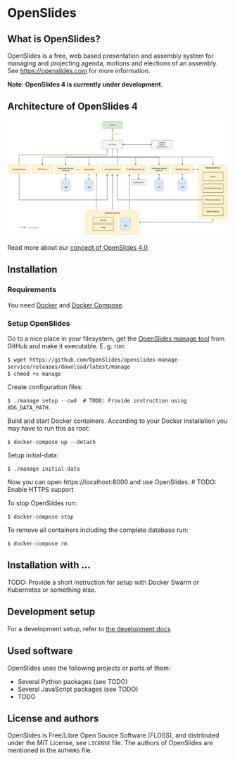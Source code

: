 # OpenSlides

## What is OpenSlides?

OpenSlides is a free, web based presentation and assembly system for
managing and projecting agenda, motions and elections of an assembly. See
https://openslides.com for more information.

__Note: OpenSlides 4 is currently under development.__


## Architecture of OpenSlides 4

![System architecture of OpenSlides 4](docs/OpenSlides4-systemarchitecture.png)

Read more about our [concept of OpenSlides 4.0](https://github.com/OpenSlides/OpenSlides/wiki/DE%3A-Konzept-OpenSlides-4).


## Installation

### Requirements

You need [Docker](https://docs.docker.com/engine/install/) and [Docker
Compose](https://docs.docker.com/compose/install/).

### Setup OpenSlides

Go to a nice place in your filesystem, get the [OpenSlides manage
tool](https://github.com/OpenSlides/openslides-manage-service/releases/tag/latest)
from GitHub and make it executable. E. g. run:

    $ wget https://github.com/OpenSlides/openslides-manage-service/releases/download/latest/manage
    $ chmod +x manage

Create configuration files:

    $ ./manage setup --cwd  # TODO: Provide instruction using XDG_DATA_PATH.

Build and start Docker containers. According to your Docker installation you may
have to run this as root:

    $ docker-compose up --detach

Setup initial-data:

    $ ./manage initial-data

Now you can open https://localhost:8000 and use OpenSlides.  # TODO: Enable HTTPS support

To stop OpenSlides run:

    $ docker-compose stop

To remove all containers including the complete database run:

    $ docker-compose rm


## Installation with ...

TODO: Provide a short instruction for setup with Docker Swarm or Kubernetes or
something else.


## Development setup

For a development setup, refer to [the development docs](DEVELOPMENT.md)


## Used software

OpenSlides uses the following projects or parts of them:

* Several Python packages (see TODO)
* Several JavaScript packages (see TODO)
* TODO


## License and authors

OpenSlides is Free/Libre Open Source Software (FLOSS), and distributed
under the MIT License, see ``LICENSE`` file. The authors of OpenSlides are
mentioned in the ``AUTHORS`` file.
